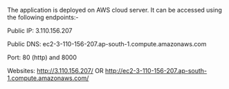 The application is deployed on AWS cloud server. It can be accessed using the following endpoints:-

Public IP: 3.110.156.207

Public DNS: ec2-3-110-156-207.ap-south-1.compute.amazonaws.com

Port: 80 (http) and 8000

Websites:
 http://3.110.156.207/
OR 
 http://ec2-3-110-156-207.ap-south-1.compute.amazonaws.com/
